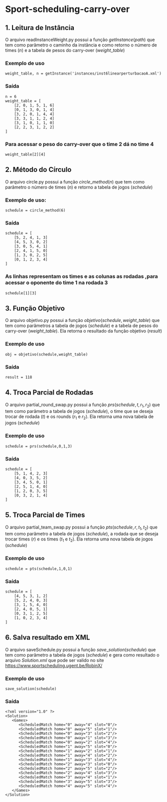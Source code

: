 # Sport-scheduling-carry-over
## 1. Leitura de Instância
O arquivo readInstanceWeight.py possui a função $getInstance(path)$ que tem como parâmetro o caminho da instância e como retorno o número de times ($n$) e a tabela de pesos do carry-over ($weight\_table$)
### Exemplo de uso
```
weight_table, n = getInstance('instances/inst6linearperturbacaoA.xml')
```
### Saída
```
n = 6  
weight_table = [  
    [2, 0, 1, 5, 1, 6]  
    [0, 1, 3, 0, 1, 4]  
    [3, 2, 0, 1, 4, 4]  
    [3, 3, 1, 1, 2, 4]  
    [3, 1, 0, 1, 1, 0]  
    [2, 2, 3, 1, 2, 2]  
]
```
### Para acessar o peso do carry-over que o time 2 dá no time 4
```
weight_table[2][4]
```
## 2. Método do Círculo
O arquivo circle.py possui a função $circle\_method(n)$ que tem como parâmetro o número de times ($n$) e retorno a tabela de jogos ($schedule$)

### Exemplo de uso:
```
schedule = circle_method(6)
```
### Saída
``` 
schedule = [  
    [5, 2, 4, 1, 3]
    [4, 5, 3, 0, 2]
    [3, 0, 5, 4, 1]
    [2, 4, 1, 5, 0]
    [1, 3, 0, 2, 5]
    [0, 1, 2, 3, 4]
]
```
### As linhas representam os times e as colunas as rodadas ,para acessar o oponente do time 1 na rodada 3
```
schedule[1][3]
```
## 3. Função Objetivo
O arquivo objetivo.py possui a função $objetivo(schedule,weight\_table)$ que tem como parâmetros a tabela de jogos ($schedule$) e a tabela de pesos do carry-over ($weight\_table$). Ela retorna o resultado da função objetivo ($result$)

### Exemplo de uso
```
obj = objetivo(schedule,weight_table)
```
### Saída
``` 
result = 118
```
## 4. Troca Parcial de Rodadas
O arquivo partial_round_swap.py possui a função $prs(schedule,t,r_1,r_2)$ que tem como parâmetro a tabela de jogos ($schedule$), o time que se deseja trocar de rodada ($t$) e os rounds ($r_1$ e $r_2$). Ela retorna uma nova tabela de jogos ($schedule$)

### Exemplo de uso
```
schedule = prs(schedule,0,1,3)
```
### Saída
``` 
schedule = [
    [5, 1, 4, 2, 3]
    [4, 0, 3, 5, 2]
    [3, 4, 5, 0, 1]
    [2, 5, 1, 4, 0]
    [1, 2, 0, 3, 5]
    [0, 3, 2, 1, 4]
]
```
## 5. Troca Parcial de Times
O arquivo partial_team_swap.py possui a função $pts(schedule,r,t_1,t_2)$ que tem como parâmetro a tabela de jogos ($schedule$), a rodada que se deseja trocar times ($r$) e os times ($t_1$ e $t_2$). Ela retorna uma nova tabela de jogos ($schedule$)

### Exemplo de uso
```
schedule = pts(schedule,1,0,1)
```
### Saída
``` 
schedule = [
    [4, 5, 3, 1, 2]
    [5, 2, 4, 0, 3]
    [3, 1, 5, 4, 0]
    [2, 4, 0, 5, 1]
    [0, 3, 1, 2, 5]
    [1, 0, 2, 3, 4]
]
```
## 6. Salva resultado em XML
O arquivo saveSchedule.py possui a função $save\_solution(schedule)$ que tem como parâmetro a tabela de jogos ($schedule$) e gera como resultado o arquivo *Solution.xml* que pode ser valido no site https://www.sportscheduling.ugent.be/RobinX/ 

### Exemplo de uso
```
save_solution(schedule)
```
### Saída
```
<?xml version="1.0" ?>
<Solution>
   <Games>
      <ScheduledMatch home="0" away="4" slot="0"/>
      <ScheduledMatch home="0" away="5" slot="1"/>
      <ScheduledMatch home="0" away="3" slot="2"/>
      <ScheduledMatch home="0" away="1" slot="3"/>
      <ScheduledMatch home="0" away="2" slot="4"/>
      <ScheduledMatch home="1" away="5" slot="0"/>
      <ScheduledMatch home="1" away="2" slot="1"/>
      <ScheduledMatch home="1" away="4" slot="2"/>
      <ScheduledMatch home="1" away="3" slot="4"/>
      <ScheduledMatch home="2" away="3" slot="0"/>
      <ScheduledMatch home="2" away="5" slot="2"/>
      <ScheduledMatch home="2" away="4" slot="3"/>
      <ScheduledMatch home="3" away="4" slot="1"/>
      <ScheduledMatch home="3" away="5" slot="3"/>
      <ScheduledMatch home="4" away="5" slot="4"/>
   </Games>
</Solution>

```